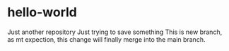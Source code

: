 # hello-world
Just another repository
Just trying to save something
This is new branch, as mt expection, this change will finally merge into the main branch. 
